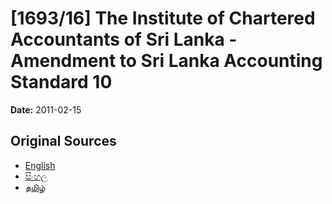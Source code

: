 # [1693/16] The Institute of Chartered Accountants of Sri Lanka - Amendment to Sri Lanka Accounting Standard 10

**Date:** 2011-02-15

## Original Sources

- [English](https://documents.gov.lk/view/extra-gazettes/2011/2/1693-16_E.pdf)
- [සිංහල](https://documents.gov.lk/view/extra-gazettes/2011/2/1693-16_S.pdf)
- [தமிழ்](https://documents.gov.lk/view/extra-gazettes/2011/2/1693-16_T.pdf)
